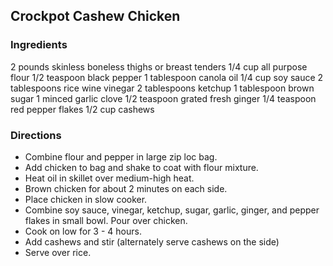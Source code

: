 ## Crockpot Cashew Chicken ##

### Ingredients ###

2 pounds skinless boneless thighs or breast tenders
1/4 cup all purpose flour
1/2 teaspoon black pepper
1 tablespoon canola oil
1/4 cup soy sauce
2 tablespoons rice wine vinegar
2 tablespoons ketchup
1 tablespoon brown sugar
1 minced garlic clove
1/2 teaspoon grated fresh ginger
1/4 teaspoon red pepper flakes
1/2 cup cashews

### Directions ###

* Combine flour and pepper in large zip loc bag.  
* Add chicken to bag and shake to coat with flour mixture. 
* Heat oil in skillet over medium-high heat.
* Brown chicken for about 2 minutes on each side. 
* Place chicken in slow cooker. 
* Combine soy sauce, vinegar, ketchup, sugar, garlic, ginger, and pepper flakes in small bowl. Pour over chicken. 
* Cook on low for 3 - 4 hours. 
* Add cashews and stir (alternately serve cashews on the side)
* Serve over rice.

